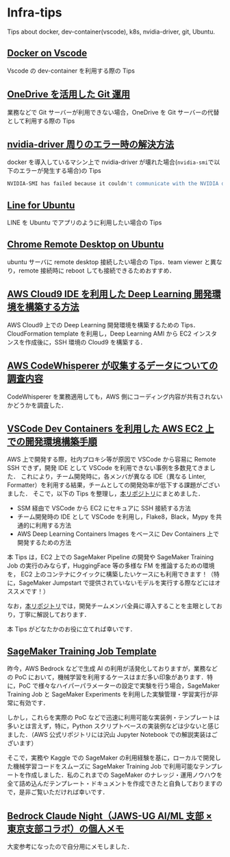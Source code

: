 # Infra-tips

Tips about docker, dev-container(vscode), k8s, nvidia-driver, git, Ubuntu.

## [Docker on Vscode](https://ren8k.github.io/Infra-tips/docs/202209172125/tips_dev-container.html)

Vscode の dev-container を利用する際の Tips

## [OneDrive を活用した Git 運用](https://ren8k.github.io/Infra-tips/docs/202209202058/tips_git.html)

業務などで Git サーバーが利用できない場合，OneDrive を Git サーバーの代替として利用する際の Tips

## [nvidia-driver 周りのエラー時の解決方法](https://ren8k.github.io/Infra-tips/docs/202210252319/tips_nvidia_driver.html)

docker を導入しているマシン上で nvidia-driver が壊れた場合(`nvidia-smi`で以下のエラーが発生する場合)の Tips

```sh
NVIDIA-SMI has failed because it couldn't communicate with the NVIDIA driver. Make sure that the latest NVIDIA driver is installed and running.
```

## [Line for Ubuntu](https://ren8k.github.io/Infra-tips/docs/202211220117/tips_line_for_ubuntu.html)

LINE を Ubuntu でアプリのように利用したい場合の Tips

## [Chrome Remote Desktop on Ubuntu](https://ren8k.github.io/Infra-tips/docs/202301031921/tips_chrome_remote_desktop.html)

ubuntu サーバに remote desktop 接続したい場合の Tips．team viewer と異なり，remote 接続時に reboot しても接続できるためおすすめ．

## [AWS Cloud9 IDE を利用した Deep Learning 開発環境を構築する方法](https://ren8k.github.io/Infra-tips/docs/202309032358/tips_cloud9.html)

AWS Cloud9 上での Deep Learning 開発環境を構築するための Tips．CloudFormation template を利用し，Deep Learning AMI から EC2 インスタンスを作成後に，SSH 環境の Cloud9 を構築する．

## [AWS CodeWhisperer が収集するデータについての調査内容](https://ren8k.github.io/Infra-tips/docs/202309151938/tips_codewhisperer.html)

CodeWhisperer を業務適用しても，AWS 側にコーディング内容が共有されないかどうかを調査した．

## [VSCode Dev Containers を利用した AWS EC2 上での開発環境構築手順](https://ren8k.github.io/Infra-tips/docs/202312311851/tips_remote_dev_on_ec2_with_vscode.html)

AWS 上で開発する際，社内プロキシ等が原因で VSCode から容易に Remote SSH できず，開発 IDE として VSCode を利用できない事例を多数見てきました．
これにより，チーム開発時に，各メンバが異なる IDE（異なる Linter, Formatter）を利用する結果，チームとしての開発効率が低下する課題がございました．
そこで，以下の Tips を整理し，[本リポジトリ](https://github.com/ren8k/aws-ec2-devkit-vscode)にまとめました．

- SSM 経由で VSCode から EC2 にセキュアに SSH 接続する方法
- チーム開発時の IDE として VSCode を利用し，Flake8，Black，Mypy を共通的に利用する方法
- AWS Deep Learning Containers Images をベースに Dev Containers 上で開発するための方法

本 Tips は，EC2 上での SageMaker Pipeline の開発や SageMaker Training Job の実行のみならず，HuggingFace 等の多様な FM を推論するための環境を，
EC2 上のコンテナにクイックに構築したいケースにも利用できます！（特に，SageMaker Jumpstart で提供されていないモデルを実行する際などにはオススメです！）

なお，[本リポジトリ](https://github.com/ren8k/aws-ec2-devkit-vscode)では，開発チームメンバ全員に導入することを主眼としており，丁寧に解説しております．

本 Tips がどなたかのお役に立てれば幸いです．

## [SageMaker Training Job Template](https://ren8k.github.io/Infra-tips/docs/202403312357/tips_sagemaker_training_job.html)

昨今，AWS Bedrock などで生成 AI の利用が活発化しておりますが，業務などの PoC において，機械学習を利用するケースはまだ多い印象があります．特に，PoC で様々なハイパーパラメーターの設定で実験を行う場合，SageMaker Training Job と SageMaker Experiments を利用した実験管理・学習実行が非常に有効です．

しかし，これらを実際の PoC などで迅速に利用可能な実装例・テンプレートは多いとは言えず，特に，Python スクリプトベースの実装例などは少ないと感じました．（AWS 公式リポジトリには沢山 Jupyter Notebook での解説実装はございます）

そこで，実務や Kaggle での SageMaker の利用経験を基に，ローカルで開発した機械学習コードをスムーズに SageMaker Training Job で利用可能なテンプレートを作成しました．私のこれまでの SageMaker のナレッジ・運用ノウハウを全て詰め込んだテンプレート・ドキュメントを作成できたと自負しておりますので，是非ご覧いただければ幸いです．

## [Bedrock Claude Night（JAWS-UG AI/ML 支部 × 東京支部コラボ）の個人メモ](https://ren8k.github.io/Infra-tips/docs/202404222330/bedrock_claude_night.html)

大変参考になったので自分用にメモしました．
